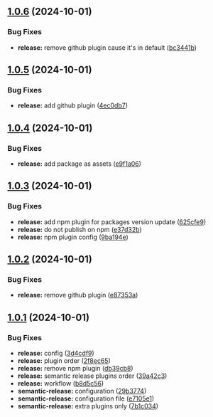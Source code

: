 ## [1.0.6](https://github.com/alx6s/my-faa/compare/v1.0.5...v1.0.6) (2024-10-01)


### Bug Fixes

* **release:** remove github plugin cause it's in default ([bc3441b](https://github.com/alx6s/my-faa/commit/bc3441ba6d881838378b4cf65d364b494c639016))

## [1.0.5](https://github.com/alx6s/my-faa/compare/v1.0.4...v1.0.5) (2024-10-01)


### Bug Fixes

* **release:** add github plugin ([4ec0db7](https://github.com/alx6s/my-faa/commit/4ec0db7f2e1e2e92dd910cba20b56dd49970e1bd))

## [1.0.4](https://github.com/alx6s/my-faa/compare/v1.0.3...v1.0.4) (2024-10-01)


### Bug Fixes

* **release:** add package as assets ([e9f1a06](https://github.com/alx6s/my-faa/commit/e9f1a06528d25e28785d2afb5d11536b1951b5c0))

## [1.0.3](https://github.com/alx6s/my-faa/compare/v1.0.2...v1.0.3) (2024-10-01)


### Bug Fixes

* **release:** add npm plugin for packages version update ([625cfe9](https://github.com/alx6s/my-faa/commit/625cfe9ed6460a46725f4c63bda0cd0244e24d10))
* **release:** do not publish on npm ([e37d32b](https://github.com/alx6s/my-faa/commit/e37d32b22220971cf0b91a9109e20875ba3585a4))
* **release:** npm plugin config ([9ba194e](https://github.com/alx6s/my-faa/commit/9ba194e60d22a7dc2c539ec506e0bcec3fe86c73))

## [1.0.2](https://github.com/alx6s/my-faa/compare/v1.0.1...v1.0.2) (2024-10-01)


### Bug Fixes

* **release:** remove github plugin ([e87353a](https://github.com/alx6s/my-faa/commit/e87353a22816f5c990f465b7d9bedf4836d6ae45))

## [1.0.1](https://github.com/alx6s/my-faa/compare/v1.0.0...v1.0.1) (2024-10-01)


### Bug Fixes

* **release:** config ([3d4cdf9](https://github.com/alx6s/my-faa/commit/3d4cdf972b8f5c6bde2f8f8968efb72f8e37a555))
* **release:** plugin order ([2f8ec65](https://github.com/alx6s/my-faa/commit/2f8ec65bfbc4630ea9e3e82eac2844ccaa47c89c))
* **release:** remove npm plugin ([db39cb8](https://github.com/alx6s/my-faa/commit/db39cb8494727ece22cbe8425b5f49401ed24b37))
* **release:** semantic release plugins order ([39a42c3](https://github.com/alx6s/my-faa/commit/39a42c32aed890db6d292f17a4cac0c4d78cfc2d))
* **release:** workflow ([b8d5c56](https://github.com/alx6s/my-faa/commit/b8d5c569a4fc2686a390141d79443d8164b935e2))
* **semantic-release:** configuration ([29b3774](https://github.com/alx6s/my-faa/commit/29b37742881be081fbf3a0acee3ca7bf50e8e57e))
* **semantic-release:** configuration file ([e7105e1](https://github.com/alx6s/my-faa/commit/e7105e1a06ed85bc53ce90c707809a1320d9e86b))
* **semantic-release:** extra plugins only ([7b1c034](https://github.com/alx6s/my-faa/commit/7b1c034767d797f8aadc755a3c43083ef03a7ce9))
